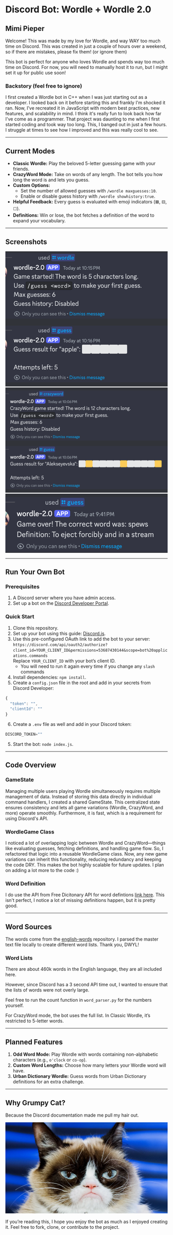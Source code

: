 # Discord Bot: Wordle + Wordle 2.0
## Mimi Pieper

Welcome! This was made by my love for Wordle, and way WAY too much time on Discord. This was created in just a couple of hours over a weekend, so if there are mistakes, please fix them! (or ignore them)

This bot is perfect for anyone who loves Wordle and spends way too much time on Discord. For now, you will need to manually host it to run, but I might set it up for public use soon!

### Backstory (feel free to ignore)
I first created a Wordle bot in C++ when I was just starting out as a developer. I looked back on it before starting this and frankly I'm shocked it ran. Now, I’ve recreated it in JavaScript with modern best practices, new features, and scalability in mind. I think it's really fun to look back how far I've come as a programmer. That project was daunting to me when I first started coding and took way too long. This, I banged out in just a few hours. I struggle at times to see how I improved and this was really cool to see.

---

## Current Modes
- **Classic Wordle:** Play the beloved 5-letter guessing game with your friends.
- **CrazyWord Mode:** Take on words of any length. The bot tells you how long the word is and lets you guess.
- **Custom Options:**
  - Set the number of allowed guesses with `/wordle maxguesses:10`.
  - Enable or disable guess history with `/wordle showhistory:true`.
- **Helpful Feedback:** Every guess is evaluated with emoji indicators (`🟩`, `🟨`, `⬜`).
- **Definitions:** Win or lose, the bot fetches a definition of the word to expand your vocabulary.

---

## Screenshots
![Wordle](screenshots/wordle.png)
![Crazy Mode](screenshots/crazyyy.png)
![End](screenshots/end.png)

---

## Run Your Own Bot
### Prerequisites
1. A Discord server where you have admin access.
2. Set up a bot on the [Discord Developer Portal](https://discordjs.guide/#before-you-begin).

### Quick Start
1. Clone this repository.
2. Set up your bot using this guide: [Discord.js](https://discordjs.guide/#before-you-begin).
3. Use this pre-configured OAuth link to add the bot to your server:  
   `https://discord.com/api/oauth2/authorize?client_id=YOUR_CLIENT_ID&permissions=53687430144&scope=bot%20applications.commands`  
   Replace `YOUR_CLIENT_ID` with your bot’s client ID.
   - You will need to run it again every time if you change any `slash` commands
4. Install dependencies: `npm install`.
5. Create a `config.json` file in the root and add in your secrets from Discord Developer:
```javascript
{
  "token": "",
  "clientId": ""
}

```
6. Create a `.env` file as well and add in your Discord token:
```javascript
DISCORD_TOKEN=""

```
5. Start the bot: `node index.js`.

---
## Code Overview

### GameState
Managing multiple users playing Wordle simultaneously requires multiple management of data. Instead of storing this data directly in individual command handlers, I created a shared GameState. This centralized state ensures consistency and lets all game variations (Wordle, CrazyWord, and more) operate smoothly. Furthermore, it is fast, which is a requirement for using Discord's API.

### WordleGame Class
I noticed a lot of overlapping logic between Wordle and CrazyWord—things like evaluating guesses, fetching definitions, and handling game flow. So, I refactored that logic into a reusable WordleGame class. Now, any new game variations can inherit this functionality, reducing redundancy and keeping the code DRY. This makes the bot highly scalable for future updates. I plan on adding a lot more to the code :)

### Word Definition
I do use the API from Free Dicitonary API for word defintions [link here](https://dictionaryapi.dev/). This isn't perfect, I notice a lot of missing definitions happen, but it is pretty good.

---

## Word Sources
The words come from the [english-words](https://github.com/dwyl/english-words) repository. I parsed the master text file locally to create different word lists. Thank you, DWYL!

### Word Lists
There are about 460k words in the English language, they are all included here.

However, since Discord has a 3 second API time out, I wanted to ensure that the lists of words were not overly large. 

Feel free to run the count function in `word_parser.py` for the numbers yourself.

For CrazyWord mode, the bot uses the full list. In Classic Wordle, it’s restricted to 5-letter words.

---

## Planned Features
1. **Odd Word Mode:** Play Wordle with words containing non-alphabetic characters (e.g., `o'clock` or `co-op`).
2. **Custom Word Lengths:** Choose how many letters your Wordle word will have.
3. **Urban Dictionary Wordle:** Guess words from Urban Dictionary definitions for an extra challenge.

---

## Why Grumpy Cat?

Because the Discord documentation made me pull my hair out.

![Grumpy cat](screenshots/grumpycat.webp)


If you’re reading this, I hope you enjoy the bot as much as I enjoyed creating it. Feel free to fork, clone, or contribute to the project.
